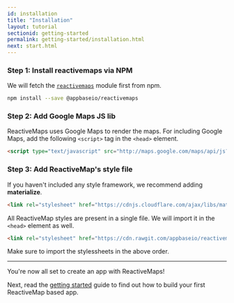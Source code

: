 ```yaml
---
id: installation
title: "Installation"
layout: tutorial
sectionid: getting-started
permalink: getting-started/installation.html
next: start.html
---
```


### Step 1: Install reactivemaps via NPM

We will fetch the [`reactivemaps`](https://www.npmjs.com/package/@appbaseio/reactivemaps) module first from npm.

```bash
npm install --save @appbaseio/reactivemaps
```

### Step 2: Add Google Maps JS lib

ReactiveMaps uses Google Maps to render the maps. For including Google Maps, add the following  `<script>` tag in the `<head>` element.

```html
<script type="text/javascript" src="http://maps.google.com/maps/api/js?key=Your_key_here"></script>
```

### Step 3: Add ReactiveMap's style file


If you haven't included any style framework, we recommend adding **materialize**.

```html
<link rel="stylesheet" href="https://cdnjs.cloudflare.com/ajax/libs/materialize/0.98.0/css/materialize.min.css">
```

All ReactiveMap styles are present in a single file. We will import it in the `<head>` element as well.

```html
<link rel="stylesheet" href="https://cdn.rawgit.com/appbaseio/reactivemaps/master/dist/css/style.min.css">
```

Make sure to import the stylessheets in the above order.

---

You're now all set to create an app with ReactiveMaps!

Next, read the [getting started](/getting-started/start.html) guide to find out how to build your first ReactiveMap based app.
